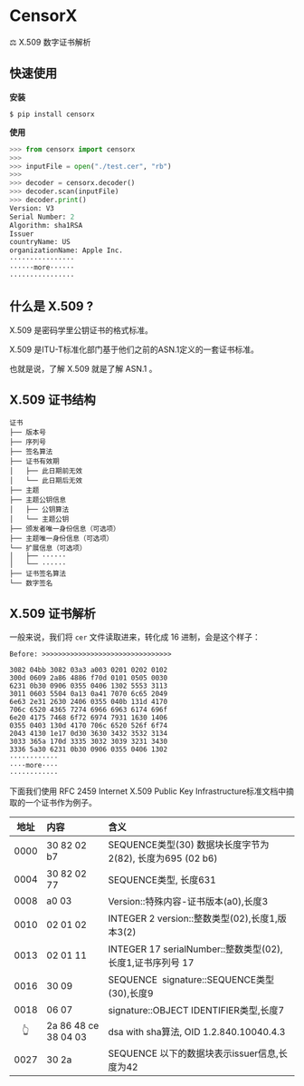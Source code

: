 # CensorX

⚖️ X.509 数字证书解析

## 快速使用

**安装**

```shell
$ pip install censorx
```

**使用**

```python
>>> from censorx import censorx
>>>
>>> inputFile = open("./test.cer", "rb")
>>>
>>> decoder = censorx.decoder()
>>> decoder.scan(inputFile)
>>> decoder.print()
Version: V3
Serial Number: 2
Algorithm: sha1RSA
Issuer
countryName: US
organizationName: Apple Inc.
················
······more······
················
```

## 什么是 X.509 ?

X.509 是密码学里公钥证书的格式标准。

X.509 是ITU-T标准化部门基于他们之前的ASN.1定义的一套证书标准。

也就是说，了解 X.509 就是了解 ASN.1 。

## X.509 证书结构

```shell
证书
├── 版本号
├── 序列号
├── 签名算法
├── 证书有效期
│   ├── 此日期前无效
│   └── 此日期后无效
├── 主题
├── 主题公钥信息
│   ├── 公钥算法
│   └── 主题公钥
├── 颁发者唯一身份信息（可选项）
├── 主题唯一身份信息（可选项）
└── 扩展信息（可选项）
│   ├── ······
│   └── ······
├── 证书签名算法
└── 数字签名
```

## X.509 证书解析

一般来说，我们将 `cer` 文件读取进来，转化成 16 进制，会是这个样子：

```shell
Before: >>>>>>>>>>>>>>>>>>>>>>>>>>>>>>>>

3082 04bb 3082 03a3 a003 0201 0202 0102
300d 0609 2a86 4886 f70d 0101 0505 0030
6231 0b30 0906 0355 0406 1302 5553 3113
3011 0603 5504 0a13 0a41 7070 6c65 2049
6e63 2e31 2630 2406 0355 040b 131d 4170
706c 6520 4365 7274 6966 6963 6174 696f
6e20 4175 7468 6f72 6974 7931 1630 1406
0355 0403 130d 4170 706c 6520 526f 6f74
2043 4130 1e17 0d30 3630 3432 3532 3134
3033 365a 170d 3335 3032 3039 3231 3430
3336 5a30 6231 0b30 0906 0355 0406 1302
············
····more····
············
```

下面我们使用 RFC 2459 Internet X.509 Public Key Infrastructure标准文档中摘取的一个证书作为例子。

| 地址 | 内容 | 含义 |
| :---: | :--- | :--- |
| 0000 | 30 82 02 b7 | SEQUENCE类型(30) 数据块长度字节为2(82), 长度为695 (02 b6) |
| 0004 | 30 82 02 77 | SEQUENCE类型, 长度631 |
| 0008 | a0 03 | Version::特殊内容-证书版本(a0),长度3 |
| 0010 | 02 01 02 | INTEGER 2 version::整数类型(02),长度1,版本3(2) |
| 0013 | 02 01 11 | INTEGER 17 serialNumber::整数类型(02),长度1,证书序列号 17 |
| 0016 | 30 09 | SEQUENCE  signature::SEQUENCE类型(30),长度9 |
| 0018 | 06 07 | signature::OBJECT IDENTIFIER类型,长度7 |
| 👆 | 2a 86 48 ce 38 04 03 | dsa with sha算法, OID 1.2.840.10040.4.3 |
| 0027 | 30 2a | SEQUENCE 以下的数据块表示issuer信息,长度为42 |

